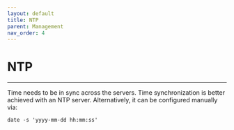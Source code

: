 ```yaml
---
layout: default
title: NTP
parent: Management
nav_order: 4
---
```


# NTP

---

Time needs to be in sync across the servers. Time synchronization is better achieved with an NTP server. Alternatively, it can be configured manually via:

```shell
date -s 'yyyy-mm-dd hh:mm:ss'
```
